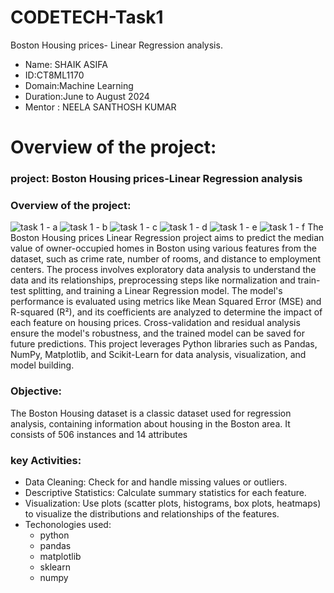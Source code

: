 # CODETECH-Task1
Boston Housing prices- Linear Regression analysis.

- Name: SHAIK ASIFA
- ID:CT8ML1170
- Domain:Machine Learning
- Duration:June to August 2024
- Mentor : NEELA SANTHOSH KUMAR
# Overview of the project:
### project: Boston Housing prices-Linear Regression analysis
### Overview of the project:
![task 1 - a](https://github.com/user-attachments/assets/3d29e8b5-68af-4e47-bd93-0b2b651b57d5)
![task 1 - b](https://github.com/user-attachments/assets/03f3b4c3-0ca3-4385-9e37-52dbbe54b7a9)
![task 1 - c](https://github.com/user-attachments/assets/83f107ff-ee89-47f3-af25-fa4fb400a198)
![task 1 - d](https://github.com/user-attachments/assets/ae00a0f2-62b8-492b-ad9f-ea663272016d)
![task 1 - e](https://github.com/user-attachments/assets/a6f78d2b-1290-46ad-a2f2-043dce616e90)
![task 1 - f](https://github.com/user-attachments/assets/6364eced-0d7d-4d1b-99cf-45b07b0783ca)
The Boston Housing prices Linear Regression project aims to predict the median value of owner-occupied homes in Boston using various features from the dataset, such as crime rate, number of rooms, and distance to employment centers. The process involves exploratory data analysis to understand the data and its relationships, preprocessing steps like normalization and train-test splitting, and training a Linear Regression model. The model's performance is evaluated using metrics like Mean Squared Error (MSE) and R-squared (R²), and its coefficients are analyzed to determine the impact of each feature on housing prices. Cross-validation and residual analysis ensure the model's robustness, and the trained model can be saved for future predictions. This project leverages Python libraries such as Pandas, NumPy, Matplotlib, and Scikit-Learn for data analysis, visualization, and model building.
### Objective:
The Boston Housing dataset is a classic dataset used for regression analysis, containing information about housing in the Boston area. It consists of 506 instances and 14 attributes
### key Activities:
- Data Cleaning: Check for and handle missing values or outliers.
- Descriptive Statistics: Calculate summary statistics for each feature.
- Visualization: Use plots (scatter plots, histograms, box plots, heatmaps) to visualize the distributions and relationships of the features.
- Techonologies used:
  - python
  - pandas
  - matplotlib
  - sklearn
  - numpy








